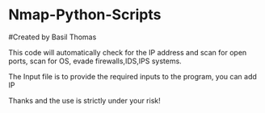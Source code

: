 # Nmap-Python-Scripts
#Created by Basil Thomas

This code will automatically check for the IP address and scan for open ports, scan for OS, evade firewalls,IDS,IPS systems.

The Input file is to provide the required inputs to the program, you can add IP 


Thanks and the use is strictly under your risk!
